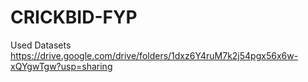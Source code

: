 ﻿# CRICKBID-FYP
Used Datasets https://drive.google.com/drive/folders/1dxz6Y4ruM7k2j54pgx56x6w-xQYgwTgw?usp=sharing
